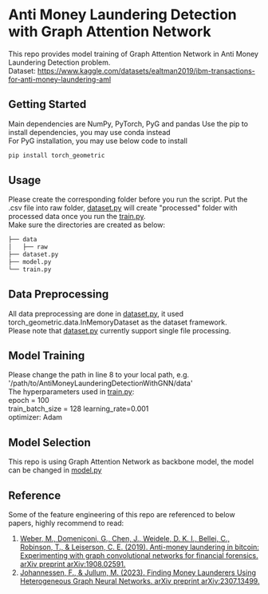 # Anti Money Laundering Detection with Graph Attention Network
This repo provides model training of Graph Attention Network in Anti Money Laundering Detection problem.  
Dataset: https://www.kaggle.com/datasets/ealtman2019/ibm-transactions-for-anti-money-laundering-aml

## Getting Started
Main dependencies are NumPy, PyTorch, PyG and pandas
Use the pip to install dependencies, you may use conda instead  
For PyG installation, you may use below code to install 
```bash
pip install torch_geometric
```

## Usage
Please create the corresponding folder before you run the script. 
Put the .csv file into raw folder, [dataset.py](dataset.py) will create "processed" folder with processed data once you run the [train.py](train.py).  
Make sure the directories are created as below:

```bash
├── data
│   ├── raw
├── dataset.py
├── model.py
└── train.py
```

## Data Preprocessing
All data preprocessing are done in [dataset.py](dataset.py), it used torch_geometric.data.InMemoryDataset as the dataset framework.  
Please note that [dataset.py](dataset.py) currently support single file processing.

## Model Training
Please change the path in line 8 to your local path, e.g. '/path/to/AntiMoneyLaunderingDetectionWithGNN/data'  
The hyperparameters used in [train.py](train.py):  
epoch = 100  
train_batch_size = 128
learning_rate=0.001  
optimizer: Adam

## Model Selection
This repo is using Graph Attention Network as backbone model, the model can be changed in [model.py](model.py)

## Reference 
Some of the feature engineering of this repo are referenced to below papers, highly recommend to read:
1. [Weber, M., Domeniconi, G., Chen, J., Weidele, D. K. I., Bellei, C., Robinson, T., & Leiserson, C. E. (2019). Anti-money laundering in bitcoin: Experimenting with graph convolutional networks for financial forensics. arXiv preprint arXiv:1908.02591.](https://arxiv.org/pdf/1908.02591.pdf)
2. [Johannessen, F., & Jullum, M. (2023). Finding Money Launderers Using Heterogeneous Graph Neural Networks. arXiv preprint arXiv:2307.13499.](https://arxiv.org/pdf/2307.13499.pdf)
